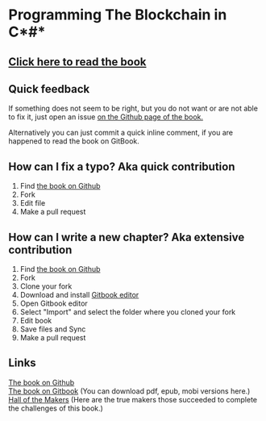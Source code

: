# Programming The Blockchain in C*#*


## [Click here to read the book](https://programmingblockchain.gitbooks.io/programmingblockchain/content/)

## Quick feedback
If something does not seem to be right, but you do not want or are not able to fix it, just open an issue [on the Github page of the book.](https://github.com/ProgrammingBlockchain/ProgrammingBlockchain)  

Alternatively you can just commit a quick inline comment, if you are happened to read the book on GitBook.

## How can I fix a typo? Aka quick contribution
1. Find [the book on Github](https://github.com/ProgrammingBlockchain/ProgrammingBlockchain)
2. Fork
3. Edit file
4. Make a pull request

## How can I write a new chapter? Aka extensive contribution
1. Find [the book on Github](https://github.com/ProgrammingBlockchain/ProgrammingBlockchain)
2. Fork
3. Clone your fork
4. Download and install [Gitbook editor](https://www.gitbook.com/)
5. Open Gitbook editor
6. Select "Import" and select the folder where you cloned your fork
7. Edit book
8. Save files and Sync
9. Make a pull request

## Links

[The book on Github](https://github.com/ProgrammingBlockchain/ProgrammingBlockchain)  
[The book on Gitbook](https://www.gitbook.com/book/programmingblockchain/programmingblockchain) (You can download pdf, epub, mobi versions here.)  
[Hall of the Makers](http://n.bitcoin.ninja/) (Here are the true makers those succeeded to complete the challenges of this book.)
